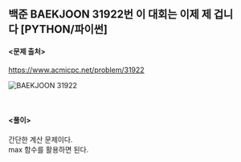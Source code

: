 ## 백준 BAEKJOON 31922번 이 대회는 이제 제 겁니다 [PYTHON/파이썬]

#### <문제 출처><br>
https://www.acmicpc.net/problem/31922

![BAEKJOON 31922](https://blog.kakaocdn.net/dn/cegicp/btsHUzfOZLj/QOyM1Fzcp3aAVyJwtFK6j0/img.png)

<br>

#### <풀이><br>

간단한 계산 문제이다.  
max 함수를 활용하면 된다.  